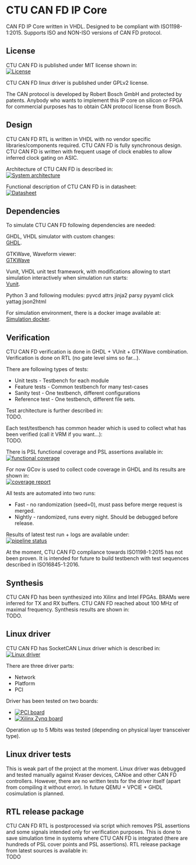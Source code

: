 # CTU CAN FD IP Core

CAN FD IP Core written in VHDL. Designed to be compliant with ISO1198-1:2015.
Supports ISO and NON-ISO versions of CAN FD protocol.

## License

CTU CAN FD is published under MIT license shown in:  
[![License](https://img.shields.io/badge/License--black.svg)]( https://gitlab.fel.cvut.cz/canbus/ctucanfd_ip_core/blob/master/LICENSE)

CTU CAN FD linux driver is published under GPLv2 license.

The CAN protocol is developed by Robert Bosch GmbH and protected by patents.
Anybody who wants to implement this IP core on silicon or FPGA for commercial
purposes has to obtain CAN protocol license from Bosch.

## Design

CTU CAN FD RTL is written in VHDL with no vendor specific libraries/components required.
CTU CAN FD is fully synchronous design. CTU CAN FD is written with frequent usage of clock enables to allow inferred clock gating on ASIC.

Architecture of CTU CAN FD is described in:  
[![System architecture](https://img.shields.io/badge/System_architecture--blue.svg)]( http://canbus.pages.fel.cvut.cz/ctucanfd_ip_core/ctu_can_fd_architecture.pdf)

Functional description of CTU CAN FD is in datasheet:  
[![Datasheet](https://img.shields.io/badge/Datasheet--blue.svg)]( http://canbus.pages.fel.cvut.cz/ctucanfd_ip_core/Progdokum.pdf)

## Dependencies

To simulate CTU CAN FD following dependencies are needed:

GHDL, VHDL simulator with custom changes:  
[GHDL](https://github.com/Blebowski/ghdl).

GTKWave, Waveform viewer:  
[GTKWave](http://gtkwave.sourceforge.net/)

Vunit, VHDL unit test framework, with modifications allowing to start simulation interactively when simulation run starts:  
[Vunit](https://github.com/mjerabek/vunit).

Python 3 and following modules: pyvcd attrs jinja2 parsy pyyaml click yattag json2html

For simulation environment, there is a docker image available at:  
[Simulation docker](https://gitlab.com/canfd/server-tools/container_registry).


## Verification

CTU CAN FD verification is done in GHDL + VUnit + GTKWave combination. Verification is done
on RTL (no gate level sims so far...).

There are following types of tests:  
- Unit tests - Testbench for each module
- Feature tests - Common testbench for many test-cases
- Sanity test - One testbench, different configurations
- Reference test - One testbench, different file sets.

Test architecture is further described in:  
TODO.

Each test/testbench has common header which is used to collect what has been verified (call it VRM if you want...):  
TODO.

There is PSL functional coverage and PSL assertions available in:  
[![functional coverage](https://img.shields.io/badge/functional%20coverage--orange.svg)](http://canbus.pages.fel.cvut.cz/ctucanfd_ip_core/functional_coverage/functional_coverage_report.html)

For now GCov is used to collect code coverage in GHDL and its results are shown in:  
[![coverage report](https://gitlab.fel.cvut.cz/canbus/ctucanfd_ip_core/badges/master/coverage.svg)](http://canbus.pages.fel.cvut.cz/ctucanfd_ip_core/coverage/)

All tests are automated into two runs:  
- Fast - no randomization (seed=0), must pass before merge request is merged.
- Nightly - randomized, runs every night. Should be debugged before release.

Results of latest test run + logs are available under:  
[![pipeline status](https://gitlab.fel.cvut.cz/canbus/ctucanfd_ip_core/badges/master/pipeline.svg)](http://canbus.pages.fel.cvut.cz/ctucanfd_ip_core/tests_fast.xml)

At the moment, CTU CAN FD compliance towards ISO1198-1:2015 has not been proven.
It is intended for future to build testbench with test sequences described in ISO16845-1:2016.

## Synthesis

CTU CAN FD has been synthesized into Xilinx and Intel FPGAs. BRAMs were inferred for
TX and RX buffers. CTU CAN FD reached about 100 MHz of maximal frequency. Synthesis
results are shown in:  
TODO.

## Linux driver

CTU CAN FD has SocketCAN Linux driver which is described in:  
[![Linux driver](https://img.shields.io/badge/Linux_driver--blue.svg)](http://canbus.pages.fel.cvut.cz/ctucanfd_ip_core/driver_doc/ctucanfd-driver.html)

There are three driver parts:  
- Network
- Platform
- PCI

Driver has been tested on two boards:
- [![PCI board](https://img.shields.io/badge/PCI_board--blue.svg)](https://gitlab.fel.cvut.cz/canbus/pcie-ctu_can_fd)
- [![Xilinx Zynq board](https://img.shields.io/badge/Zynq_board--blue.svg)](https://gitlab.fel.cvut.cz/canbus/zynq/zynq-can-sja1000-top)

Operation up to 5 Mbits was tested (depending on physical layer transceiver type).

## Linux driver tests

This is weak part of the project at the moment. Linux driver was debugged and tested manually against Kvaser devices, CANoe and other CAN FD controllers. However, there are no written tests for the driver itself (apart from compiling it without error). In future QEMU + VPCIE + GHDL cosimulation is planned.

## RTL release package

CTU CAN FD RTL is postprocessed via script which removes PSL assertions and some signals intended only for verification purposes. This is done to save simulation time in systems where CTU CAN FD is integrated (there are hundreds of PSL cover points and PSL assertions). RTL release package from latest sources is available in:  
TODO

